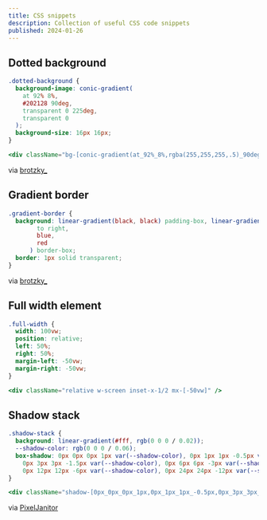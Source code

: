 ```yaml
---
title: CSS snippets
description: Collection of useful CSS code snippets
published: 2024-01-26
---
```


## Dotted background

```css
.dotted-background {
  background-image: conic-gradient(
    at 92% 8%,
    #202128 90deg,
    transparent 0 225deg,
    transparent 0
  );
  background-size: 16px 16px;
}
```

```jsx
<div className="bg-[conic-gradient(at_92%_8%,rgba(255,255,255,.5)_90deg,transparent_0_225deg,transparent_0)] bg-[length:15px_15px]" />
```

via [brotzky\_](https://twitter.com/brotzky_/status/1749506883663327557)

## Gradient border

```css
.gradient-border {
  background: linear-gradient(black, black) padding-box, linear-gradient(
        to right,
        blue,
        red
      ) border-box;
  border: 1px solid transparent;
}
```

via [brotzky\_](https://twitter.com/brotzky_/status/1750568966555340844)

## Full width element

```css
.full-width {
  width: 100vw;
  position: relative;
  left: 50%;
  right: 50%;
  margin-left: -50vw;
  margin-right: -50vw;
}
```

```jsx
<div className="relative w-screen inset-x-1/2 mx-[-50vw]" />
```

## Shadow stack

```css {1,3-4}
.shadow-stack {
  background: linear-gradient(#fff, rgb(0 0 0 / 0.02));
  --shadow-color: rgb(0 0 0 / 0.06);
  box-shadow: 0px 0px 0px 1px var(--shadow-color), 0px 1px 1px -0.5px var(--shadow-color),
    0px 3px 3px -1.5px var(--shadow-color), 0px 6px 6px -3px var(--shadow-color),
    0px 12px 12px -6px var(--shadow-color), 0px 24px 24px -12px var(--shadow-color);
}
```

```jsx
<div className="shadow-[0px_0px_0px_1px,0px_1px_1px_-0.5px,0px_3px_3px_-1.5px,0px_6px_6px_-3px,0px_12px_12px_-6px,0px_24px_24px_-12px] shadow-black/[0.06] bg-gradient-to-b from-white to-black/[0.02]" />
```

via [PixelJanitor](https://twitter.com/PixelJanitor/status/1736834112223109411)
